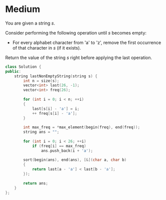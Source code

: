 # Medium

You are given a string $s$.

Consider performing the following operation until $s$ becomes empty:

- For every alphabet character from 'a' to 'z', remove the first occurrence of that character in $s$ (if it exists).

Return the value of the string $s$ right before applying the last operation.

```cpp
class Solution {
public:
    string lastNonEmptyString(string s) {
        int n = size(s);
        vector<int> last(26, -1);
        vector<int> freq(26);
        
        for (int i = 0; i < n; ++i)
        {
            last[s[i] - 'a'] = i;
            ++ freq[s[i] - 'a'];
        }
        
        int max_freq = *max_element(begin(freq), end(freq));
        string ans = "";
        
        for (int i = 0; i < 26; ++i)
            if (freq[i] == max_freq)
                ans.push_back(i + 'a');
        
        sort(begin(ans), end(ans), [&](char a, char b)
        {
            return last[a - 'a'] < last[b - 'a'];
        });
        
        return ans;
    }
};
```
